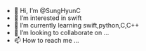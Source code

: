 - 👋 Hi, I’m @SungHyunC
- 👀 I’m interested in swift
- 🌱 I’m currently learning swift,python,C,C++
- 💞️ I’m looking to collaborate on ...
- 📫 How to reach me ...

<!---
SungHyunC/SungHyunC is a ✨ special ✨ repository because its `README.md` (this file) appears on your GitHub profile.
You can click the Preview link to take a look at your changes.
--->

